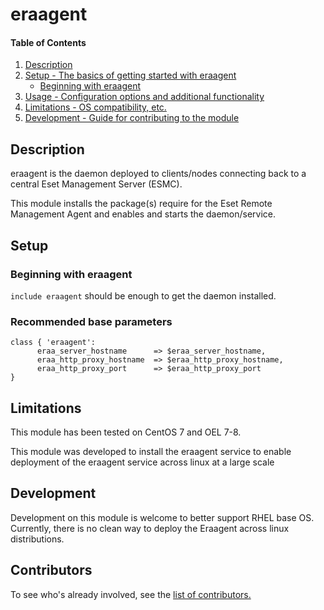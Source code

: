 # eraagent

#### Table of Contents

1. [Description](#description)
2. [Setup - The basics of getting started with eraagent](#setup)
    * [Beginning with eraagent](#beginning-with-eraagent)
3. [Usage - Configuration options and additional functionality](#usage)
4. [Limitations - OS compatibility, etc.](#limitations)
5. [Development - Guide for contributing to the module](#development)

## Description

eraagent is the daemon deployed to clients/nodes connecting back to a central Eset Management Server (ESMC).

This module installs the package(s) require for the Eset Remote Management Agent and enables and starts the daemon/service.

## Setup

### Beginning with eraagent

`include eraagent` should be enough to get the daemon installed.

### Recommended base parameters

```
class { 'eraagent':
      eraa_server_hostname      => $eraa_server_hostname,
      eraa_http_proxy_hostname  => $eraa_http_proxy_hostname,
      eraa_http_proxy_port      => $eraa_http_proxy_port
}
```

## Limitations

This module has been tested on CentOS 7 and OEL 7-8.

This module was developed to install the eraagent service to enable deployment of the eraagent service across linux at a large scale

## Development

Development on this module is welcome to better support RHEL base OS. Currently, there is no clean way to deploy the Eraagent across linux distributions.

## Contributors

To see who's already involved, see the [list of contributors.](https://github.com/ctilley1407/puppet-eraagent/graphs/contributors)
